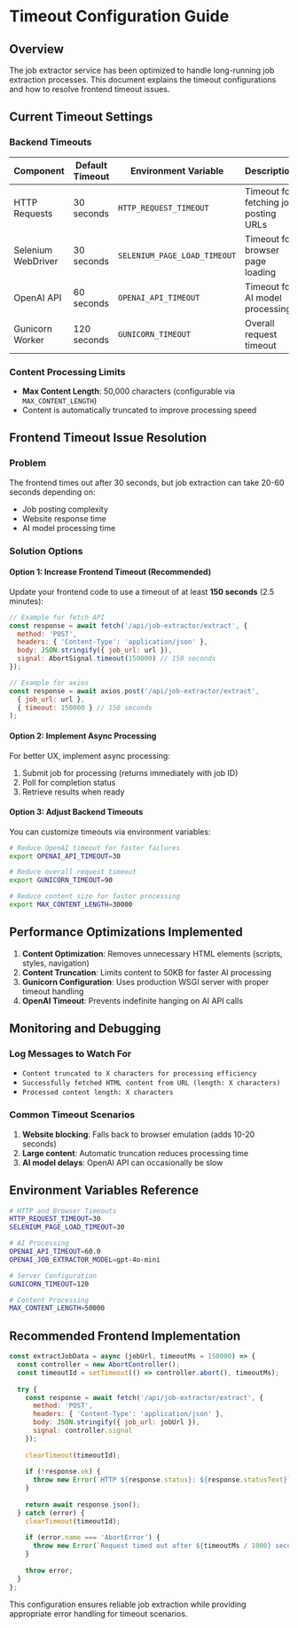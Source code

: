# Timeout Configuration Guide

## Overview

The job extractor service has been optimized to handle long-running job extraction processes. This document explains the timeout configurations and how to resolve frontend timeout issues.

## Current Timeout Settings

### Backend Timeouts

| Component | Default Timeout | Environment Variable | Description |
|-----------|----------------|---------------------|-------------|
| HTTP Requests | 30 seconds | `HTTP_REQUEST_TIMEOUT` | Timeout for fetching job posting URLs |
| Selenium WebDriver | 30 seconds | `SELENIUM_PAGE_LOAD_TIMEOUT` | Timeout for browser page loading |
| OpenAI API | 60 seconds | `OPENAI_API_TIMEOUT` | Timeout for AI model processing |
| Gunicorn Worker | 120 seconds | `GUNICORN_TIMEOUT` | Overall request timeout |

### Content Processing Limits

- **Max Content Length**: 50,000 characters (configurable via `MAX_CONTENT_LENGTH`)
- Content is automatically truncated to improve processing speed

## Frontend Timeout Issue Resolution

### Problem
The frontend times out after 30 seconds, but job extraction can take 20-60 seconds depending on:
- Job posting complexity
- Website response time
- AI model processing time

### Solution Options

#### Option 1: Increase Frontend Timeout (Recommended)
Update your frontend code to use a timeout of at least **150 seconds** (2.5 minutes):

```javascript
// Example for fetch API
const response = await fetch('/api/job-extractor/extract', {
  method: 'POST',
  headers: { 'Content-Type': 'application/json' },
  body: JSON.stringify({ job_url: url }),
  signal: AbortSignal.timeout(150000) // 150 seconds
});

// Example for axios
const response = await axios.post('/api/job-extractor/extract', 
  { job_url: url },
  { timeout: 150000 } // 150 seconds
);
```

#### Option 2: Implement Async Processing
For better UX, implement async processing:

1. Submit job for processing (returns immediately with job ID)
2. Poll for completion status
3. Retrieve results when ready

#### Option 3: Adjust Backend Timeouts
You can customize timeouts via environment variables:

```bash
# Reduce OpenAI timeout for faster failures
export OPENAI_API_TIMEOUT=30

# Reduce overall request timeout
export GUNICORN_TIMEOUT=90

# Reduce content size for faster processing
export MAX_CONTENT_LENGTH=30000
```

## Performance Optimizations Implemented

1. **Content Optimization**: Removes unnecessary HTML elements (scripts, styles, navigation)
2. **Content Truncation**: Limits content to 50KB for faster AI processing
3. **Gunicorn Configuration**: Uses production WSGI server with proper timeout handling
4. **OpenAI Timeout**: Prevents indefinite hanging on AI API calls

## Monitoring and Debugging

### Log Messages to Watch For
- `Content truncated to X characters for processing efficiency`
- `Successfully fetched HTML content from URL (length: X characters)`
- `Processed content length: X characters`

### Common Timeout Scenarios
1. **Website blocking**: Falls back to browser emulation (adds 10-20 seconds)
2. **Large content**: Automatic truncation reduces processing time
3. **AI model delays**: OpenAI API can occasionally be slow

## Environment Variables Reference

```bash
# HTTP and Browser Timeouts
HTTP_REQUEST_TIMEOUT=30
SELENIUM_PAGE_LOAD_TIMEOUT=30

# AI Processing
OPENAI_API_TIMEOUT=60.0
OPENAI_JOB_EXTRACTOR_MODEL=gpt-4o-mini

# Server Configuration
GUNICORN_TIMEOUT=120

# Content Processing
MAX_CONTENT_LENGTH=50000
```

## Recommended Frontend Implementation

```javascript
const extractJobData = async (jobUrl, timeoutMs = 150000) => {
  const controller = new AbortController();
  const timeoutId = setTimeout(() => controller.abort(), timeoutMs);
  
  try {
    const response = await fetch('/api/job-extractor/extract', {
      method: 'POST',
      headers: { 'Content-Type': 'application/json' },
      body: JSON.stringify({ job_url: jobUrl }),
      signal: controller.signal
    });
    
    clearTimeout(timeoutId);
    
    if (!response.ok) {
      throw new Error(`HTTP ${response.status}: ${response.statusText}`);
    }
    
    return await response.json();
  } catch (error) {
    clearTimeout(timeoutId);
    
    if (error.name === 'AbortError') {
      throw new Error(`Request timed out after ${timeoutMs / 1000} seconds`);
    }
    
    throw error;
  }
};
```

This configuration ensures reliable job extraction while providing appropriate error handling for timeout scenarios. 